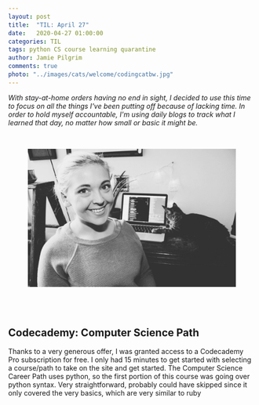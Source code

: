 ```yaml
---
layout: post
title:  "TIL: April 27"
date:   2020-04-27 01:00:00
categories: TIL
tags: python CS course learning quarantine
author: Jamie Pilgrim
comments: true
photo: "../images/cats/welcome/codingcatbw.jpg"
---
```



<p><em> With stay-at-home orders having no end in sight, I decided to use this time to focus on all the things I've been putting off because of lacking time. In order to hold myself accountable, I'm using daily blogs to track what I learned that day, no matter how small or basic it might be.</em></p>

<br>
<figure>
  <img src="../images/selfies/IMG_2152.jpg" alt="Me, sitting in front of the computer">
</figure>
<br><br>

<h2>Codecademy: Computer Science Path</h2>
<p> Thanks to a very generous offer, I was granted access to a Codecademy Pro subscription for free. I only had 15 minutes to get started with selecting a course/path to take on the site and get started. The Computer Science Career Path uses python, so the first portion of this course was going over python syntax. Very straightforward, probably could have skipped since it only covered the very basics, which are very similar to ruby </p>
